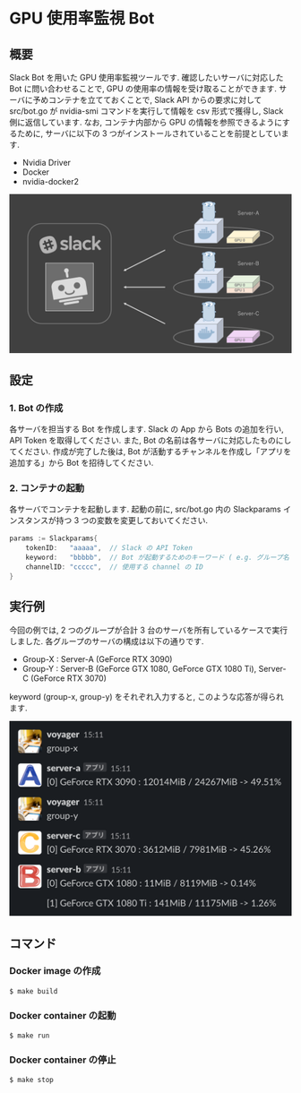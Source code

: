 # GPU 使用率監視 Bot 

## 概要
Slack Bot を用いた GPU 使用率監視ツールです. 
確認したいサーバに対応した Bot に問い合わせることで, GPU の使用率の情報を受け取ることができます. 
サーバに予めコンテナを立てておくことで, Slack API からの要求に対して src/bot.go が nvidia-smi コマンドを実行して情報を csv 形式で獲得し, Slack 側に返信しています. 
なお, コンテナ内部から GPU の情報を参照できるようにするために, サーバに以下の 3 つがインストールされていることを前提としています.

- Nvidia Driver 
- Docker 
- nvidia-docker2

![summary-img](./assets/summary.png)


## 設定

### 1. Bot の作成
各サーバを担当する Bot を作成します. 
Slack の App から Bots の追加を行い, API Token を取得してください.
また, Bot の名前は各サーバに対応したものにしてください. 
作成が完了した後は, Bot が活動するチャンネルを作成し「アプリを追加する」から Bot を招待してください. 

### 2. コンテナの起動
各サーバでコンテナを起動します.
起動の前に, src/bot.go 内の Slackparams インスタンスが持つ 3 つの変数を変更しておいてください.

```go
params := Slackparams{
    tokenID:   "aaaaa",  // Slack の API Token
    keyword:   "bbbbb",  // Bot が起動するためのキーワード ( e.g. グループ名 )
    channelID: "ccccc",  // 使用する channel の ID
}
```


## 実行例
今回の例では, 2 つのグループが合計 3 台のサーバを所有しているケースで実行しました. 
各グループのサーバの構成は以下の通りです. 

- Group-X : Server-A (GeForce RTX 3090)
- Group-Y : Server-B (GeForce GTX 1080, GeForce GTX 1080 Ti), Server-C (GeForce RTX 3070)

keyword (group-x, group-y) をそれぞれ入力すると, このような応答が得られます. 

![result-img](./assets/result.png)

## コマンド

### Docker image の作成
```
$ make build
```

### Docker container の起動
```
$ make run
```

### Docker container の停止
```
$ make stop
```
